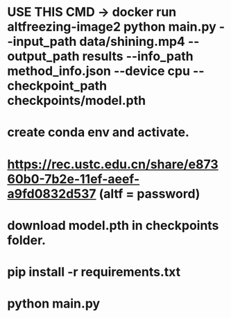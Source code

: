 
# USE THIS CMD -> docker run altfreezing-image2 python main.py --input_path data/shining.mp4 --output_path results --info_path method_info.json --device cpu --checkpoint_path checkpoints/model.pth
# create conda env and activate.
# https://rec.ustc.edu.cn/share/e87360b0-7b2e-11ef-aeef-a9fd0832d537 (altf = password)
# download model.pth in checkpoints folder.
# pip install -r requirements.txt
# python main.py


